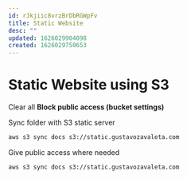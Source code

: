 ```yaml
---
id: rJkjiic8vrzBrDbRGWpFv
title: Static Website
desc: ""
updated: 1626029904098
created: 1626029750653
---
```


# Static Website using S3

Clear all **Block public access (bucket settings)**

Sync folder with S3 static server

```bash
aws s3 sync docs s3://static.gustavozavaleta.com
```

Give public access where needed

```bash
aws s3 sync docs s3://static.gustavozavaleta.com
```
